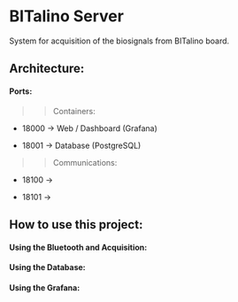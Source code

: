 # BITalino Server
System for acquisition of the biosignals from BITalino board.

## Architecture:

#### Ports:
>> Containers:

* 18000 -> Web / Dashboard (Grafana)

* 18001 -> Database (PostgreSQL)

>> Communications:

* 18100 ->

* 18101 ->

## How to use this project:

#### Using the Bluetooth and Acquisition:

#### Using the Database:

#### Using the Grafana:
